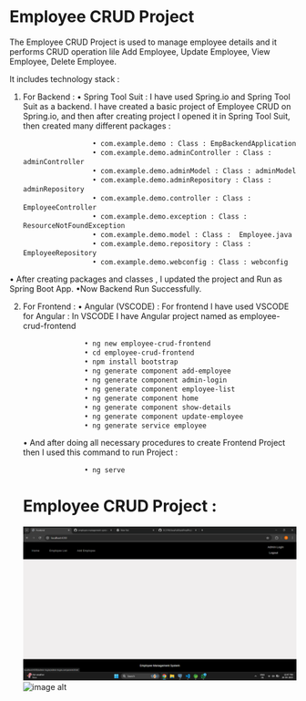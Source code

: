 # Employee CRUD Project

The Employee CRUD Project is used to manage employee details and it performs CRUD operation lile Add Employee, Update Employee, View Employee, Delete Employee.

It includes technology stack :

1) For Backend :
   • Spring Tool Suit : I have used Spring.io and Spring Tool Suit as a backend.
                        I have created a basic project of Employee CRUD on Spring.io,
                        and then after creating project I opened it in Spring Tool Suit,
                        then created many different packages :
   
                        • com.example.demo : Class : EmpBackendApplication
                        • com.example.demo.adminController : Class : adminController
                        • com.example.demo.adminModel : Class : adminModel
                        • com.example.demo.adminRepository : Class : adminRepository
                        • com.example.demo.controller : Class : EmployeeController
                        • com.example.demo.exception : Class : ResourceNotFoundException
                        • com.example.demo.model : Class :  Employee.java
                        • com.example.demo.repository : Class : EmployeeRepository
                        • com.example.demo.webconfig : Class : webconfig

  • After creating packages and classes , I updated the project and Run as Spring Boot App.
  •Now Backend Run Successfully.
                        
2) For Frontend :
  • Angular (VSCODE) : For frontend I have used VSCODE for Angular :
                       In VSCODE I have Angular project named as employee-crud-frontend

                      • ng new employee-crud-frontend
                      • cd employee-crud-frontend
                      • npm install bootstrap
                      • ng generate component add-employee
                      • ng generate component admin-login
                      • ng generate component employee-list
                      • ng generate component home
                      • ng generate component show-details
                      • ng generate component update-employee
                      • ng generate service employee
   • And after doing all necessary procedures to create Frontend Project then I used this command to run Project :

                      • ng serve

   # Employee CRUD Project :
 
   ![image alt](https://github.com/SC2709/JavaFullStackFinalProject/blob/e1cb969a4d5449c42cb1abf7da4f39779a086077/Screenshots/Home%20Page.png)
   ![image alt]()


                       
